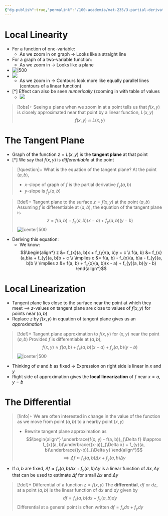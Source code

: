 ```yaml
---
{"dg-publish":true,"permalink":"/100-academia/mat-235/3-partial-derivatives-and-the-gradient/local-linearity-and-the-differential/","tags":["lecture","math","note","university"],"created":"2024-10-22T00:22:00.527-04:00","updated":"2024-11-18T20:35:07.000-05:00"}
---
```



# Local Linearity

- For a function of one-variable:
    - As we zoom in on graph → Looks like a straight line
- For a graph of a two-variable function:
    - As we zoom in → Looks like a plane
- ![|500](https://i.imgur.com/eaW37yu.png)
- ![](https://i.imgur.com/pmU0jlI.png)
    - As we zoom in → Contours look more like equally parallel lines (contours of a linear function)
- [*] Effect can also be seen *numerically* (zooming in with table of values
    - ![](https://i.imgur.com/G5Y4T3d.png)

> [!obs]+ Seeing a plane when we zoom in at a point tells us that $f(x, y)$ is closely approximated near that point by a linear function, $L(x, y)$
> $$f(x, y) \approx L(x, y)$$

# The Tangent Plane

- Graph of the function $z = L(x, y)$ is the **tangent plane** at that point
- [*] We say that $f(x, y)$ is *differentiable* at the point

> [!question]+ What is the equation of the tangent plane?
> At the point $(a, b)$,
> - $x$-slope of graph of $f$ is the partial derivative $f_{y}(a, b)$
> - $y$-slope is $f_{y}(a, b)$

> [!def]+ Tangent plane to the surface $z = f(x, y)$ at the point $(a, b)$
> Assuming $f$ is differentiable at $(a, b)$, the equation of the tangent plane is
> $$z = f(a, b) + f_{x}(a, b)(x - a) + f_{y}(a, b)(y - b)$$
> ![|center|500](https://i.imgur.com/09ZTcIw.png)

- Deriving this equation:
    - We know: $$\begin{align*} z &= f_{x}(a, b)x + f_{y}(a, b)y + c \\ f(a, b) &= f_{x}(a,b)a + f_{y}(a, b)b + c \\ \implies c &= f(a, b) - f_{x}(a, b)a - f_{y}(a, b)b \\ \implies z &= f(a, b) + f_{x}(a, b)(x - a) + f_{y}(a, b)(y - b) \end{align*}$$

# Local Linearization

- Tangent plane lies close to the surface near the point at which they meet $\implies$ $z$-values on tangent plane are close to values of $f(x, y)$ for points near $(a, b)$
- Replace $z$ by $f(x, y)$ in equation of tangent plane gives us an *approximation*

> [!def]+ Tangent plane approximation to $f(x, y)$ for $(x, y)$ near the point $(a, b)$
> Provided $f$ is differentiable at $(a, b)$,
> $$f(x, y) \approx f(a, b) + f_{x}(a, b)(x - a) + f_{y}(a, b)(y - b)$$
> ![|center|500](https://i.imgur.com/pgIGbhq.png)

- Thinking of $a$ and $b$ as fixed → Expression on right side is linear in $x$ and $y$
- Right side of approximation gives the **local linearization** of $f$ near $x = a, y = b$

# The Differential

> [!info]+ We are often interested in change in the value of the function as we move from point $(a, b)$ to a nearby point $(x, y)$
> - Rewrite tangent plane approximation as $$\begin{align*} \underbrace{f(x, y) - f(a, b)}_{\Delta f} &\approx f_{x}(a, b)\underbrace{(x-a)}_{\Delta x} + f_{y}(a, b)\underbrace{(y-b)}_{\Delta y} \end{align*}$$
> $$\implies \Delta f \approx f_{x}(a, b) \Delta x + f_{y}(a, b) \Delta y$$

- If $a, b$ are fixed, $\Delta f \approx f_{x}(a, b) \Delta x + f_{y}(a, b) \Delta y$ is a linear function of $\Delta x, \Delta y$ that can be used to estimate $\Delta f$ for small $\Delta x$ and $\Delta y$

> [!def]+ Differential of a function $z = f(x, y)$
> The **differential**, $df$ or $dz$, at a point $(a, b)$ is the linear function of $dx$ and $dy$ given by
> $$df = f_{x}(a, b)dx + f_{y}(a, b)dy$$
> Differential at a general point is often written $df = f_{x}dx + f_{y}dy$
